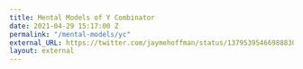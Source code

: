 ```yaml
---
title: Mental Models of Y Combinator
date: 2021-04-29 15:17:00 Z
permalink: "/mental-models/yc"
external_URL: https://twitter.com/jaymehoffman/status/1379539546698883076
layout: external
---
```


